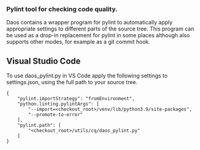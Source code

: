 
### Pylint tool for checking code quality.

Daos contains a wrapper program for pylint to automatically apply appropriate settings to different
parts of the source tree.  This program can be used as a drop-in replacement for pylint
in some places although also supports other modes, for example as a git commit hook.

## Visual Studio Code

To use daos_pylint.py in VS Code apply the following settings to settings.json, using the full
path to your source tree.

```
{
    "pylint.importStrategy": "fromEnvironment",
    "python.linting.pylintArgs": [
        "--import=<checkout_root>/venv/lib/python3.9/site-packages",
        "--promote-to-error"
    ],
    "pylint.path": [
        "<checkout_root>/utils/cq/daos_pylint.py"
    ]
}
```
